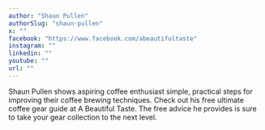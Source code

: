 ```yaml
---
author: "Shaun Pullen"
authorSlug: "shaun-pullen"
x: ""
facebook: "https://www.facebook.com/abeautifultaste"
instagram: ""
linkedin: ""
youtube: ""
url: ""
---
```


Shaun Pullen shows aspiring coffee enthusiast simple, practical steps for improving their coffee brewing techniques. Check out his free ultimate coffee gear guide at A Beautiful Taste. The free advice he provides is sure to take your gear collection to the next level.
